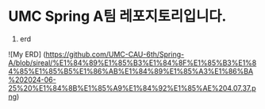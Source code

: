 # UMC Spring A팀 레포지토리입니다.

1. erd

![My ERD] (https://github.com/UMC-CAU-6th/Spring-A/blob/sireal/%E1%84%89%E1%85%B3%E1%84%8F%E1%85%B3%E1%84%85%E1%85%B5%E1%86%AB%E1%84%89%E1%85%A3%E1%86%BA%202024-06-25%20%E1%84%8B%E1%85%A9%E1%84%92%E1%85%AE%204.07.37.png)
